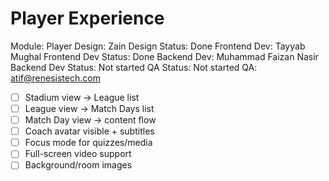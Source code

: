 # Player Experience

Module: Player
Design: Zain
Design Status: Done
Frontend Dev: Tayyab Mughal
Frontend Dev Status: Done
Backend Dev: Muhammad Faizan Nasir
Backend Dev Status: Not started
QA Status: Not started
QA: atif@renesistech.com

- [ ]  Stadium view → League list
- [ ]  League view → Match Days list
- [ ]  Match Day view → content flow
- [ ]  Coach avatar visible + subtitles
- [ ]  Focus mode for quizzes/media
- [ ]  Full-screen video support
- [ ]  Background/room images